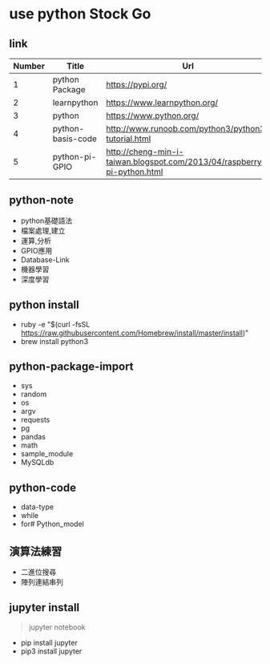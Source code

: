# use python Stock Go

## link
Number | Title | Url
-------|-------|-------
1 | python Package | https://pypi.org/
2 | learnpython | https://www.learnpython.org/ 
3 | python | https://www.python.org/
4 | python-basis-code | http://www.runoob.com/python3/python3-tutorial.html
5 | python-pi-GPIO | http://cheng-min-i-taiwan.blogspot.com/2013/04/raspberry-pi-python.html

## python-note
- python基礎語法
- 檔案處理,建立
- 運算,分析
- GPIO應用 
- Database-Link 
- 機器學習
- 深度學習

## python install
- ruby -e "$(curl -fsSL https://raw.githubusercontent.com/Homebrew/install/master/install)"
- brew install python3 

## python-package-import
- sys 
- random
- os
- argv
- requests
- pg
- pandas
- math
- sample_module
- MySQLdb 

## python-code
- data-type
- while
- for# Python_model

## 演算法練習
- 二進位搜尋
- 陣列連結串列

## jupyter install
> jupyter notebook
- pip install jupyter 
- pip3 install jupyter 
